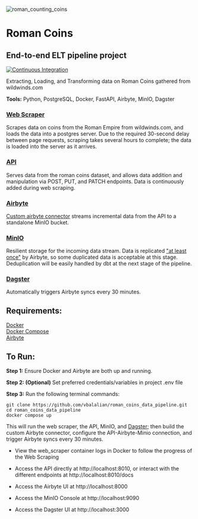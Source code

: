 ![roman_counting_coins](https://github.com/vbalalian/RomanCoins/assets/120220346/d52d3ba8-1f29-488a-82ec-9de71460daaa)

# Roman Coins
## End-to-end ELT pipeline project
[![Continuous Integration](https://github.com/vbalalian/RomanCoins/actions/workflows/ci.yml/badge.svg)](https://github.com/vbalalian/RomanCoins/actions/workflows/ci.yml)

Extracting, Loading, and Transforming data on Roman Coins gathered from wildwinds.com

**Tools:** Python, PostgreSQL, Docker, FastAPI, Airbyte, MinIO, Dagster

### [Web Scraper](web_scraping/web_scraper.py)

Scrapes data on coins from the Roman Empire from wildwinds.com, and loads the data into a postgres server. Due to the required 30-second delay between page requests, scraping takes several hours to complete; the data is loaded into the server as it arrives.

### [API](api/main.py)

Serves data from the roman coins dataset, and allows data addition and manipulation via POST, PUT, and PATCH endpoints. Data is continuously added during web scraping. 

### [Airbyte](extract-load-transform/airbyte-api-minio-connection/airbyte_connection_config.py)

[Custom airbyte connector](extract-load-transform/custom-airbyte-connector/source_roman_coin_api/source.py) streams incremental data from the API to a standalone MinIO bucket.

### [MinIO](https://min.io)

Resilient storage for the incoming data stream. Data is replicated ["at least once"](https://docs.airbyte.com/using-airbyte/core-concepts/sync-modes/incremental-append-deduped#inclusive-cursors) by Airbyte, so some duplicated data is acceptable at this stage. Deduplication will be easily handled by dbt at the next stage of the pipeline.

### [Dagster](orchestration)

Automatically triggers Airbyte syncs every 30 minutes. 

## Requirements:

[Docker](https://docs.docker.com/engine/install/)\
[Docker Compose](https://docs.docker.com/compose/install/)\
[Airbyte](https://docs.airbyte.com/deploying-airbyte/local-deployment)

## To Run:

**Step 1:** Ensure Docker and Airbyte are both up and running.

**Step 2: (Optional)** Set preferred credentials/variables in project .env file

**Step 3:** Run the following terminal commands:
```
git clone https://github.com/vbalalian/roman_coins_data_pipeline.git
cd roman_coins_data_pipeline
docker compose up
```
This will run the web scraper, the API, MinIO, and [Dagster](https://dagster.io); then build the custom Airbyte connector, configure the API-Airbyte-Minio connection, and trigger Airbyte syncs every 30 minutes.

- View the web_scraper container logs in Docker to follow the progress of the Web Scraping

- Access the API directly at http://localhost:8010, or interact with the different endpoints at http://localhost:8010/docs

- Access the Airbyte UI at http://localhost:8000

- Access the MinIO Console at http://localhost:9090

- Access the Dagster UI at http://localhost:3000
